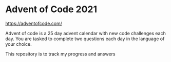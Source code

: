 # Advent of Code 2021

https://adventofcode.com/

Advent of code is a 25 day advent calendar with new code challenges each day. You are tasked to complete two questions each day in the language of your choice.

This repository is to track my progress and answers